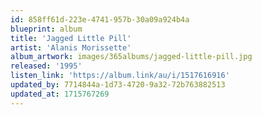 ```yaml
---
id: 858ff61d-223e-4741-957b-30a09a924b4a
blueprint: album
title: 'Jagged Little Pill'
artist: 'Alanis Morissette'
album_artwork: images/365albums/jagged-little-pill.jpg
released: '1995'
listen_link: 'https://album.link/au/i/1517616916'
updated_by: 7714844a-1d73-4720-9a32-72b763882513
updated_at: 1715767269
---
```

